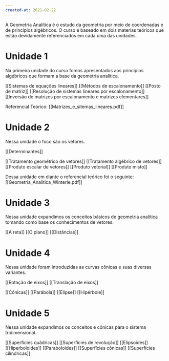 ```yaml
---
created-at: 2021-02-22
---
```

A Geometria Analítica é o estudo da geometria por meio de coordenadas e de princípios algébricos. O curso é baseado em dois materias teóricos que estão devidamente referenciados em cada uma das unidades.

# Unidade 1
Na primeira unidade do curso fomos apresentados aos princípios algébricos que formam a base da geometria analítica.

[[Sistemas de equações lineares]]
[[Métodos de escalonamento]]
[[Posto de matriz]]
[[Resolução de sistemas lineares por escalonamento]]
[[Inversão de matrizes por escalonamento e matrizes elementares]]

Referencial Teórico: [[Matrizes_e_sitemas_lineares.pdf]]

# Unidade 2
Nessa unidade o foco são os vetores.

[[Determinantes]]

[[Tratamento geométrico de vetores]]
[[Tratamento algébrico de vetores]]
[[Produto escalar de vetores]]
[[Produto vetorial]]
[[Produto misto]]

Dessa unidade em diante o referencial teórico foi o seguinte: [[Geometria_Analitica_Winterle.pdf]]

# Unidade 3
Nessa unidade expandimos os conceitos básicos de geometria analítica tomando como base os conhecimentos de vetores.

[[A reta]]
[[O plano]]
[[Distâncias]]

# Unidade 4
Nessa unidade foram introduzidas as curvas cônicas e suas diversas variantes.

[[Rotação de eixos]]
[[Translação de eixos]]

[[Cônicas]]
[[Parábola]]
[[Elipse]]
[[Hipérbole]]

# Unidade 5
Nessa unidade expandimos os conceitos e cônicas para o sistema tridimensional.

[[Superfícies quádricas]]
[[Superfícies de revolução]]
[[Elipsoides]]
[[Hiperboloides]]
[[Paraboloides]]
[[Superfícies cônicas]]
[[Superfícies cilíndricas]]